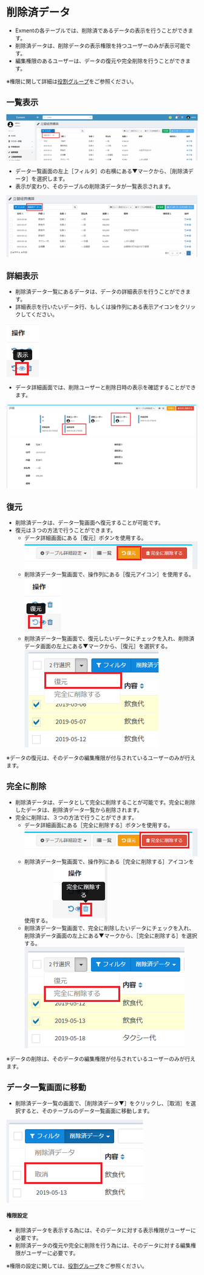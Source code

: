 # 削除済データ
- Exmentの各テーブルでは、削除済であるデータの表示を行うことができます。
- 削除済データは、削除データの表示権限を持つユーザーのみが表示可能です。
- 編集権限のあるユーザーは、データの復元や完全削除を行うことができます。  

※権限に関して詳細は[役割グループ](/ja/role_group.md)をご参照ください。

## 一覧表示
![データ画面](img/data/deleted_data1.png)  

- データ一覧画面の左上［フィルタ］の右横にある▼マークから、［削除済データ］を選択します。
- 表示が変わり、そのテーブルの削除済データが一覧表示されます。

![データ画面](img/data/deleted_data2.png)  


## 詳細表示

- 削除済データ一覧にあるデータは、データの詳細表示を行うことができます。  
- 詳細表示を行いたいデータ行、もしくは操作列にある表示アイコンをクリックしてください。

![データ画面](img/data/deleted_data3.png)  

- データ詳細画面では、削除ユーザーと削除日時の表示を確認することができます。

![データ画面](img/data/deleted_data4.png)  

## 復元

- 削除済データは、データ一覧画面へ復元することが可能です。
- 復元は３つの方法で行うことができます。
    - データ詳細画面にある［復元］ボタンを使用する。
    ![データ画面](img/data/deleted_data5.png)  
    - 削除済データ一覧画面で、操作列にある［復元アイコン］を使用する。
    ![データ画面](img/data/deleted_data6.png)  
    - 削除済データ一覧画面で、復元したいデータにチェックを入れ、削除済データ画面の左上にある▼マークから、［復元］を選択する。
    ![データ画面](img/data/deleted_data7.png)  

※データの復元は、そのデータの編集権限が付与されているユーザーのみが行えます。


## 完全に削除

- 削除済データは、データとして完全に削除することが可能です。完全に削除したデータは、削除済データ一覧から削除されます。
- 完全に削除は、３つの方法で行うことができます。
    - データ詳細画面にある［完全に削除する］ボタンを使用する。
    ![データ画面](img/data/deleted_data8.png)  
    - 削除済データ一覧画面で、操作列にある［完全に削除する］アイコンを使用する。
    ![データ画面](img/data/deleted_data9.png)  
    - 削除済データ一覧画面で、完全に削除したいデータにチェックを入れ、削除済データ画面の左上にある▼マークから、［完全に削除する］を選択する。
    ![データ画面](img/data/deleted_data10.png)  

※データの削除は、そのデータの編集権限が付与されているユーザーのみが行えます。


## データ一覧画面に移動

- 削除済データ一覧の画面で、［削除済データ▼］をクリックし、［取消］を選択すると、そのテーブルのデータ一覧画面に移動します。

![データ画面](img/data/deleted_data11.png)  


#### 権限設定
- 削除済データを表示する為には、そのデータに対する表示権限がユーザーに必要です。
- 削除済データの復元や完全に削除を行う為には、そのデータに対する編集権限がユーザーに必要です。

※権限の設定に関しては、[役割グループ](/ja/role_group.md)をご参照ください。